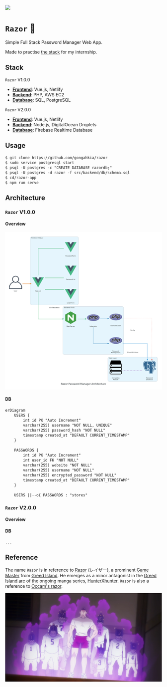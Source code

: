 [![](https://img.shields.io/badge/razor_1.0.0-passing-green)](https://github.com/gongahkia/razor/releases/tag/1.0.0) 

# `Razor` 🏐

Simple Full Stack Password Manager Web App.

Made to practise [the stack](#stack) for my internship. 

## Stack

`Razor` V1.0.0

* [**Frontend**](./razor-app/): Vue.js, Netlify
* [**Backend**](./src/): PHP, AWS EC2
* [**Database**](./src/): SQL, PostgreSQL

`Razor` V2.0.0

* [**Frontend**](./razor-app/): Vue.js, Netlify
* [**Backend**](./src/): Node.js, DigitalOcean Droplets
* [**Database**](./src/): Firebase Realtime Database

## Usage


```console
$ git clone https://github.com/gongahkia/razor
$ sudo service postgresql start
$ psql -U postgres -c "CREATE DATABASE razordb;"
$ psql -U postgres -d razor -f src/backend/db/schema.sql
$ cd/razor-app
$ npm run serve
```

## Architecture

### `Razor` V1.0.0

#### Overview

![](./asset/reference/architecture.png)

#### DB

```mermaid
erDiagram
    USERS {
        int id PK "Auto Increment"
        varchar(255) username "NOT NULL, UNIQUE"
        varchar(255) password_hash "NOT NULL"
        timestamp created_at "DEFAULT CURRENT_TIMESTAMP"
    }
    
    PASSWORDS {
        int id PK "Auto Increment"
        int user_id FK "NOT NULL"
        varchar(255) website "NOT NULL"
        varchar(255) username "NOT NULL"
        varchar(255) encrypted_password "NOT NULL"
        timestamp created_at "DEFAULT CURRENT_TIMESTAMP"
    }
    
    USERS ||--o{ PASSWORDS : "stores"
```

### `Razor` V2.0.0

#### Overview

#### DB

```mermaid
...
```

## Reference

The name `Razor` is in reference to [Razor](https://hunterxhunter.fandom.com/wiki/Razor) (レイザー), a prominent [Game Master](https://hunterxhunter.fandom.com/wiki/G.I._Game_Masters) from [Greed Island](https://hunterxhunter.fandom.com/wiki/Greed_Island). He emerges as a minor antagonist in the [Greed Island arc](https://hunterxhunter.fandom.com/wiki/Greed_Island_arc) of the ongoing manga series, [HunterXhunter](https://hunterxhunter.fandom.com/wiki/Hunterpedia). `Razor` is also a reference to [Occam's razor](https://en.wikipedia.org/wiki/Occam%27s_razor).

![](./asset/logo/razor.webp)